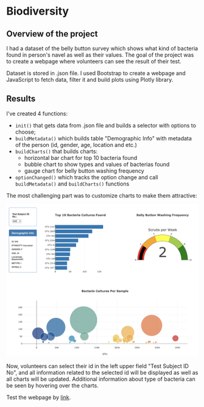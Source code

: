 # Biodiversity
## Overview of the project
I had a dataset of the belly button survey which shows what kind of bacteria found in person's navel as well as their values.
The goal of the project was to create a webpage where volunteers can see the result of their test.

Dataset is stored in .json file. I used Bootstrap to create a webpage and JavaScript to fetch data, filter it and build plots using Plotly library. 

## Results
I've created 4 functions:
- ```init()``` that gets data from .json file and builds a selector with options to choose;
- ```buildMetadata()``` which builds table "Demographic Info" with metadata of the person (id, gender, age, location and etc.)
- ```buildCharts()``` that builds charts: 
     - horizontal bar chart for top 10 bacteria found
     - bubble chart to show types and values of bacterias found
     - gauge chart for belly button washing frequency
- ```optionChanged()``` which tracks the option change and call ```buildMetadata()``` and ```buildCharts()``` functions

The most challenging part was to customize charts to make them attractive:

![](https://github.com/angkohtenko/Biodiversity/blob/main/images/Screenshot_webpage.png?raw=true)

Now, volunteers can select their id in the left upper field "Test Subject ID No", and all information related to the selected id will be displayed as well as all charts will be updated. Additional information about type of bacteria can be seen by hovering over the charts.

Test the webpage by [link](http://localhost:52330/GitHub/Biodiversity/index.html).
